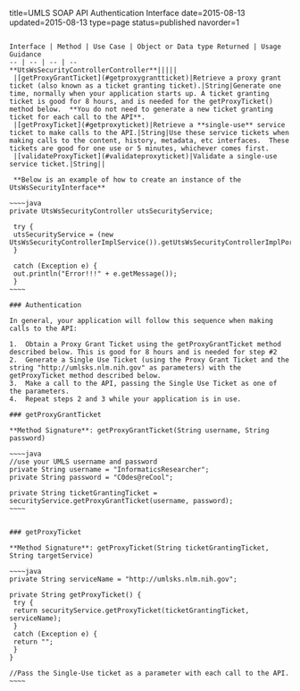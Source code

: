 title=UMLS SOAP API Authentication Interface
date=2015-08-13
updated=2015-08-13
type=page
status=published
navorder=1
~~~~~~

Interface | Method | Use Case | Object or Data type Returned | Usage Guidance
-- | -- | -- | --
**UtsWsSecurityControllerController**|||||
 |[getProxyGrantTicket](#getproxygrantticket)|Retrieve a proxy grant ticket (also known as a ticket granting ticket).|String|Generate one time, normally when your application starts up. A ticket granting ticket is good for 8 hours, and is needed for the getProxyTicket() method below.  **You do not need to generate a new ticket granting ticket for each call to the API**.
 |[getProxyTicket](#getproxyticket)|Retrieve a **single-use** service ticket to make calls to the API.|String|Use these service tickets when making calls to the content, history, metadata, etc interfaces.  These tickets are good for one use or 5 minutes, whichever comes first. 
 |[validateProxyTicket](#validateproxyticket)|Validate a single-use service ticket.|String||

 **Below is an example of how to create an instance of the UtsWsSecurityInterface**
 
~~~~java
private UtsWsSecurityController utsSecurityService;

 try {
 utsSecurityService = (new UtsWsSecurityControllerImplService()).getUtsWsSecurityControllerImplPort();
 }

 catch (Exception e) {
 out.println("Error!!!" + e.getMessage());
 }
~~~~

### Authentication

In general, your application will follow this sequence when making calls to the API:

1.  Obtain a Proxy Grant Ticket using the getProxyGrantTicket method described below. This is good for 8 hours and is needed for step #2
2.  Generate a Single Use Ticket (using the Proxy Grant Ticket and the string "http://umlsks.nlm.nih.gov" as parameters) with the getProxyTicket method described below.
3.  Make a call to the API, passing the Single Use Ticket as one of the parameters.
4.  Repeat steps 2 and 3 while your application is in use.

### getProxyGrantTicket

**Method Signature**: getProxyGrantTicket(String username, String password)

~~~~java
//use your UMLS username and password
private String username = "InformaticsResearcher";
private String password = "C0des@reCool";

private String ticketGrantingTicket = securityService.getProxyGrantTicket(username, password);
~~~~


### getProxyTicket

**Method Signature**: getProxyTicket(String ticketGrantingTicket, String targetService)

~~~~java
private String serviceName = "http://umlsks.nlm.nih.gov";

private String getProxyTicket() {
 try {
 return securityService.getProxyTicket(ticketGrantingTicket, serviceName);
 }
 catch (Exception e) {
 return "";
 }
}

//Pass the Single-Use ticket as a parameter with each call to the API. 
~~~~